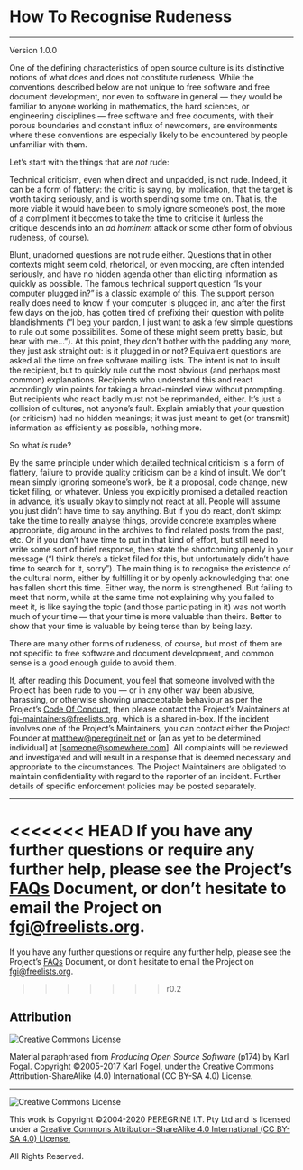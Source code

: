 # How To Recognise Rudeness

---

Version 1.0.0

One of the defining characteristics of open source culture is its distinctive notions of what does and does not constitute rudeness. While the conventions described below are not unique to free software and free document development, nor even to software in general — they would be familiar to anyone working in mathematics, the hard sciences, or engineering disciplines — free software and free documents, with their porous boundaries and constant influx of newcomers, are environments where these conventions are especially likely to be encountered by people unfamiliar with them.

Let&rsquo;s start with the things that are *not* rude:

Technical criticism, even when direct and unpadded, is not rude. Indeed, it can be a form of flattery: the critic is saying, by implication, that the target is worth taking seriously, and is worth spending some time on. That is, the more viable it would have been to simply ignore someone&rsquo;s post, the more of a compliment it becomes to take the time to criticise it (unless the critique descends into an *ad hominem* attack or some other form of obvious rudeness, of course).

Blunt, unadorned questions are not rude either. Questions that in other contexts might seem cold, rhetorical, or even mocking, are often intended seriously, and have no hidden agenda other than eliciting information as quickly as possible. The famous technical support question &ldquo;Is your computer plugged in?&rdquo; is a classic example of this. The support person really does need to know if your computer is plugged in, and after the first few days on the job, has gotten tired of prefixing their question with polite blandishments (&ldquo;I beg your pardon, I just want to ask a few simple questions to rule out some possibilities. Some of these might seem pretty basic, but bear with me&hellip;&rdquo;). At this point, they don&rsquo;t bother with the padding any more, they just ask straight out: is it plugged in or not? Equivalent questions are asked all the time on free software mailing lists. The intent is not to insult the recipient, but to quickly rule out the most obvious (and perhaps most common) explanations. Recipients who understand this and react accordingly win points for taking a broad-minded view without prompting. But recipients who react badly must not be reprimanded, either. It&rsquo;s just a collision of cultures, not anyone&rsquo;s fault. Explain amiably that your question (or criticism) had no hidden meanings; it was just meant to get (or transmit) information as efficiently as possible, nothing more.

So what *is* rude?

By the same principle under which detailed technical criticism is a form of flattery, failure to provide quality criticism can be a kind of insult. We don&rsquo;t mean simply ignoring someone&rsquo;s work, be it a proposal, code change, new ticket filing, or whatever. Unless you explicitly promised a detailed reaction in advance, it&rsquo;s usually okay to simply not react at all. People will assume you just didn&rsquo;t have time to say anything. But if you do react, don&rsquo;t skimp: take the time to really analyse things, provide concrete examples where appropriate, dig around in the archives to find related posts from the past, etc. Or if you don&rsquo;t have time to put in that kind of effort, but still need to write some sort of brief response, then state the shortcoming openly in your message (&ldquo;I think there&rsquo;s a ticket filed for this, but unfortunately didn&rsquo;t have time to search for it, sorry&rdquo;). The main thing is to recognise the existence of the cultural norm, either by fulfilling it or by openly acknowledging that one has fallen short this time. Either way, the norm is strengthened. But failing to meet that norm, while at the same time not explaining why you failed to meet it, is like saying the topic (and those participating in it) was not worth much of your time — that your time is more valuable than theirs. Better to show that your time is valuable by being terse than by being lazy.


There are many other forms of rudeness, of course, but most of them are not specific to free software and document development, and common sense is a good enough guide to avoid them.

If, after reading this Document, you feel that someone involved with the Project has been rude to you &mdash; or in any other way been abusive, harassing, or otherwise showing unacceptable behaviour as per the Project&rsquo;s [Code Of Conduct](), then please contact the Project&rsquo;s Maintainers at <fgi-maintainers@freelists.org>, which is a shared in-box. If the incident involves one of the Project&rsquo;s Maintainers, you can contact either the Project Founder at <matthew@peregrineit.net> or [an as yet to be determined individual] at [someone@somewhere.com]. All complaints will be reviewed and investigated and will result in a response that is deemed necessary and appropriate to the circumstances. The Project Maintainers are obligated to maintain confidentiality with regard to the reporter of an incident. Further details of specific enforcement policies may be posted separately.

---

<<<<<<< HEAD
If you have any further questions or require any further help, please see the Project&rsquo;s [FAQs](https://github.com/Dulux-Oz/FGI/tree/master/Project_Documentation/FAQs.md) Document, or don&rsquo;t hesitate to email the Project on <fgi@freelists.org>.
=======
If you have any further questions or require any further help, please see the Project&rsquo;s [FAQs](FAQs.md) Document, or don&rsquo;t hesitate to email the Project on <fgi@freelists.org>.
>>>>>>> r0.2

## Attribution

![Creative Commons License](https://i.creativecommons.org/l/by-sa/4.0/88x31.png "Creative Commons License")

Material paraphrased from *Producing Open Source Software* (p174) by Karl Fogal. Copyright &copy;2005-2017 Karl Fogel, under the Creative Commons Attribution-ShareAlike (4.0) International (CC BY-SA 4.0) License.

---

![Creative Commons License](https://i.creativecommons.org/l/by-sa/4.0/88x31.png "Creative Commons License")

This work is Copyright &copy;2004-2020 PEREGRINE I.T. Pty Ltd and is licensed under a [Creative Commons Attribution-ShareAlike 4.0 International (CC BY-SA 4.0) License.](https://creativecommons.org/licenses/by-sa/4.0/)

All Rights Reserved.
